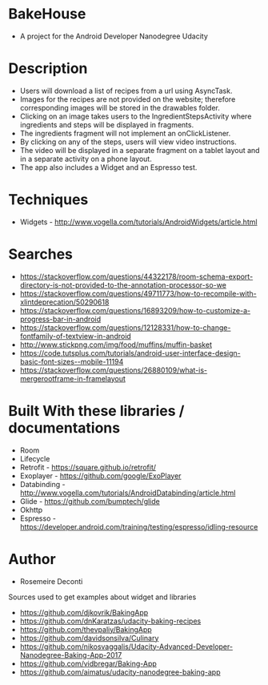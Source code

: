 # BakeHouse
-   A project for the Android Developer Nanodegree Udacity

# Description
-   Users will download a list of recipes from a url using AsyncTask.
-   Images for the recipes are not provided on the website; therefore corresponding images will be stored in the drawables folder.
-   Clicking on an image takes users to the IngredientStepsActivity where ingredients and steps will be displayed in fragments.
-   The ingredients fragment will not implement an onClickListener.
-   By clicking on any of the steps, users will view video instructions.
-   The video will be displayed in a separate fragment on a tablet layout and in a separate activity on a phone layout.
-   The app also includes a Widget and an Espresso test.

# Techniques
-   Widgets - http://www.vogella.com/tutorials/AndroidWidgets/article.html

# Searches
-   https://stackoverflow.com/questions/44322178/room-schema-export-directory-is-not-provided-to-the-annotation-processor-so-we
-   https://stackoverflow.com/questions/49711773/how-to-recompile-with-xlintdeprecation/50290618
-   https://stackoverflow.com/questions/16893209/how-to-customize-a-progress-bar-in-android
-   https://stackoverflow.com/questions/12128331/how-to-change-fontfamily-of-textview-in-android
-   http://www.stickpng.com/img/food/muffins/muffin-basket
-   https://code.tutsplus.com/tutorials/android-user-interface-design-basic-font-sizes--mobile-11194
-   https://stackoverflow.com/questions/26880109/what-is-mergerootframe-in-framelayout

# Built With these libraries / documentations
-    Room
-    Lifecycle
-    Retrofit - https://square.github.io/retrofit/
-    Exoplayer - https://github.com/google/ExoPlayer
-    Databinding - http://www.vogella.com/tutorials/AndroidDatabinding/article.html
-    Glide - https://github.com/bumptech/glide
-    Okhttp
-    Espresso - https://developer.android.com/training/testing/espresso/idling-resource

# Author
-    Rosemeire Deconti

Sources used to get examples about widget and libraries
-    https://github.com/djkovrik/BakingApp
-    https://github.com/dnKaratzas/udacity-baking-recipes
-    https://github.com/thevpaliy/BakingApp
-    https://github.com/davidsonsilva/Culinary
-    https://github.com/nikosvaggalis/Udacity-Advanced-Developer-Nanodegree-Baking-App-2017
-    https://github.com/vidbregar/Baking-App
-    https://github.com/aimatus/udacity-nanodegree-baking-app
